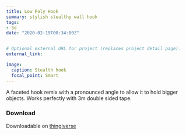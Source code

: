 ```yaml
---
title: Low Poly Hook
summary: stylish stealthy wall hook		 
tags:
- 3d
date: "2020-02-19T00:34:00Z"


# Optional external URL for project (replaces project detail page).
external_link: 

image:
  caption: Stealth hook
  focal_point: Smart
---
```


A faceted hook remix with a pronounced angle to allow it to hold bigger objects.
Works perfectly with 3m double sided tape.



### Download 

Downloadable on [thingiverse](https://www.thingiverse.com/thing:2685698)

